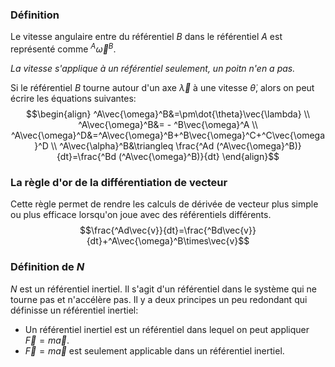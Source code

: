 ### Définition
Le vitesse angulaire entre du référentiel $B$  dans le référentiel $A$ est représenté comme $^A\vec{\omega}^B$. 

*La vitesse s'applique à un référentiel seulement, un poitn n'en a pas.*

Si le référentiel $B$ tourne autour d'un axe $\vec{\lambda}$ à une vitesse $\dot{\theta}$, alors on peut écrire les équations suivantes:
$$\begin{align}
^A\vec{\omega}^B&=\pm\dot{\theta}\vec{\lambda} \\
^A\vec{\omega}^B&= - ^B\vec{\omega}^A \\
^A\vec{\omega}^D&=^A\vec{\omega}^B+^B\vec{\omega}^C+^C\vec{\omega}^D \\
^A\vec{\alpha}^B&\triangleq \frac{^Ad (^A\vec{\omega}^B)}{dt}=\frac{^Bd (^A\vec{\omega}^B)}{dt}
\end{align}$$

### La règle d'or de la différentiation de vecteur
Cette règle permet de rendre les calculs de dérivée de vecteur plus simple ou plus efficace lorsqu'on joue avec des référentiels différents.
$$\frac{^Ad\vec{v}}{dt}=\frac{^Bd\vec{v}}{dt}+^A\vec{\omega}^B\times\vec{v}$$

### Définition de $N$
$N$ est un référentiel inertiel. Il s'agit d'un référentiel dans le système qui ne tourne pas et n'accélère pas. Il y a deux principes un peu redondant qui définisse un référentiel inertiel:
- Un référentiel inertiel est un référentiel dans lequel on peut appliquer $\vec{F}=m\vec{a}$.
- $\vec{F}=m\vec{a}$ est seulement applicable dans un référentiel inertiel.